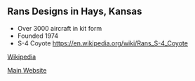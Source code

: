 ## Rans Designs in Hays, Kansas

* Over 3000 aircraft in kit form
* Founded 1974
* S-4 Coyote https://en.wikipedia.org/wiki/Rans_S-4_Coyote

[Wikipedia](https://en.wikipedia.org/wiki/Rans_Designs)

[Main Website](https://www.rans.com/)
